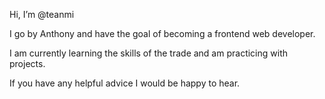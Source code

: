 Hi, I’m @teanmi

I go by Anthony and have the goal of becoming a frontend web developer.

I am currently learning the skills of the trade and am practicing with projects.

If you have any helpful advice I would be happy to hear.

